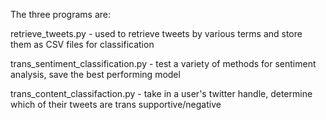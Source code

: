 The three programs are:

retrieve_tweets.py - used to retrieve tweets by various terms and store them as CSV files for classification

trans_sentiment_classification.py - test a variety of methods for sentiment analysis, save the best performing model

trans_content_classifaction.py - take in a user's twitter handle, determine which of their tweets are trans supportive/negative
